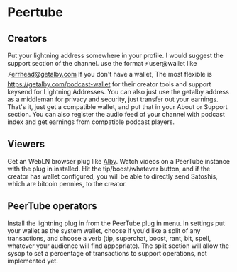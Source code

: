 # Peertube



Creators
--------------
Put your lightning address somewhere in your profile. I would suggest the support section of the channel.
use the format ⚡user@wallet like ⚡errhead@getalby.com
If you don't have a wallet, The most flexible is https://getalby.com/podcast-wallet for their creator tools and support keysend for Lightning Addresses. You can also just use the getalby address as a middleman for privacy and security, just transfer out your earnings.
That's it, just get a compatible wallet, and put that in your About or Support section. You can also register the audio feed of your channel with podcast index and get earnings from compatible podcast players.

Viewers
----------------
Get an WebLN browser plug like [Alby](https://getalby.com). Watch videos on a PeerTube instance with the plug in installed. Hit the tip/boost/whatever button, and if the creator has wallet configured, you will be able to directly send Satoshis, which are bitcoin pennies, to the creator. 

PeerTube operators
----------------
Install the lightning plug in from the PeerTube plug in menu. In settings put your wallet as the system wallet, choose if you'd like a split of any transactions, and choose a verb (tip, superchat, boost, rant, bit, spell, whatever your audience will find appopriate). The split section will allow the sysop to set a percentage of transactions to support operations, not implemented yet.
